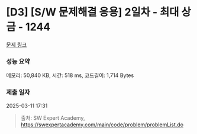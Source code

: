 # [D3] [S/W 문제해결 응용] 2일차 - 최대 상금 - 1244 

[문제 링크](https://swexpertacademy.com/main/code/problem/problemDetail.do?contestProbId=AV15Khn6AN0CFAYD) 

### 성능 요약

메모리: 50,840 KB, 시간: 518 ms, 코드길이: 1,714 Bytes

### 제출 일자

2025-03-11 17:31



> 출처: SW Expert Academy, https://swexpertacademy.com/main/code/problem/problemList.do